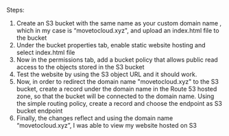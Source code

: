 Steps:

1. Create an S3 bucket with the same name as your custom domain name , which in my case is         “movetocloud.xyz", and upload an index.html file to the bucket
2. Under the bucket properties tab, enable static website hosting and select index.html file
3. Now in the permissions tab, add a bucket policy that allows public read access to the objects stored in the S3 bucket
4. Test the website by using the S3 object URL and it should work.
5. Now, in order to redirect the domain name "movetocloud.xyz" to the S3 bucket, create a record under the domain name in the Route 53 hosted zone, so that the bucket will be connected to the domain name. Using the simple routing policy, create a record and choose the endpoint as S3 bucket endpoint
6. Finally, the changes reflect and using the domain name “movetocloud.xyz”, I was able to view my website hosted on S3
